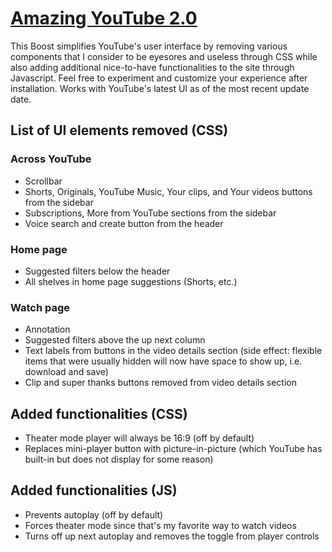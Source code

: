 # [Amazing YouTube 2.0]()

This Boost simplifies YouTube's user interface by removing various components that I consider to be eyesores and useless through CSS while also adding additional nice-to-have functionalities to the site through Javascript. Feel free to experiment and customize your experience after installation. Works with YouTube's latest UI as of the most recent update date.

## List of UI elements removed (CSS)
### Across YouTube
- Scrollbar
- Shorts, Originals, YouTube Music, Your clips, and Your videos buttons from the sidebar
- Subscriptions, More from YouTube sections from the sidebar
- Voice search and create button from the header

### Home page
- Suggested filters below the header
- All shelves in home page suggestions (Shorts, etc.)

### Watch page
- Annotation
- Suggested filters above the up next column
- Text labels from buttons in the video details section (side effect: flexible items that were usually hidden will now have space to show up, i.e. download and save)
- Clip and super thanks buttons removed from video details section

## Added functionalities (CSS)
- Theater mode player will always be 16:9 (off by default)
- Replaces mini-player button with picture-in-picture (which YouTube has built-in but does not display for some reason)

## Added functionalities (JS)
- Prevents autoplay (off by default)
- Forces theater mode since that's my favorite way to watch videos
- Turns off up next autoplay and removes the toggle from player controls
